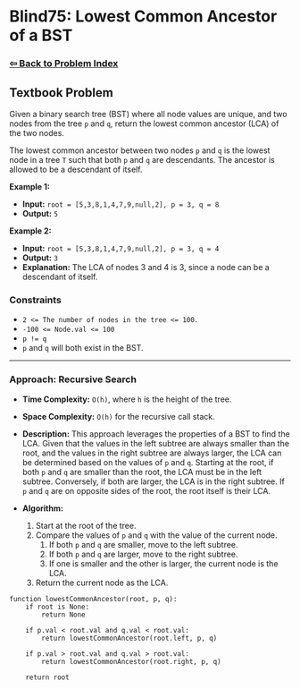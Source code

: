 # Blind75: Lowest Common Ancestor of a BST

### [⇦ Back to Problem Index](../../index.md)

## Textbook Problem

Given a binary search tree (BST) where all node values are unique, and two nodes from the tree `p` and `q`, return the lowest common ancestor (LCA) of the two nodes.

The lowest common ancestor between two nodes `p` and `q` is the lowest node in a tree `T` such that both `p` and `q` are descendants. The ancestor is allowed to be a descendant of itself.

**Example 1:**

-   **Input:** `root = [5,3,8,1,4,7,9,null,2], p = 3, q = 8`
-   **Output:** `5`

**Example 2:**

-   **Input:** `root = [5,3,8,1,4,7,9,null,2], p = 3, q = 4`
-   **Output:** `3`
-   **Explanation:** The LCA of nodes 3 and 4 is 3, since a node can be a descendant of itself.

### Constraints

-   `2 <= The number of nodes in the tree <= 100.`
-   `-100 <= Node.val <= 100`
-   `p != q`
-   `p` and `q` will both exist in the BST.

---

### Approach: Recursive Search

-   **Time Complexity:** `O(h)`, where `h` is the height of the tree.
-   **Space Complexity:** `O(h)` for the recursive call stack.
-   **Description:** This approach leverages the properties of a BST to find the LCA. Given that the values in the left subtree are always smaller than the root, and the values in the right subtree are always larger, the LCA can be determined based on the values of `p` and `q`. Starting at the root, if both `p` and `q` are smaller than the root, the LCA must be in the left subtree. Conversely, if both are larger, the LCA is in the right subtree. If `p` and `q` are on opposite sides of the root, the root itself is their LCA.
-   **Algorithm:**

    1. Start at the root of the tree.
    2. Compare the values of `p` and `q` with the value of the current node.
        1. If both `p` and `q` are smaller, move to the left subtree.
        2. If both `p` and `q` are larger, move to the right subtree.
        3. If one is smaller and the other is larger, the current node is the LCA.
    3. Return the current node as the LCA.

```pseudo
function lowestCommonAncestor(root, p, q):
	if root is None:
		return None

	if p.val < root.val and q.val < root.val:
		return lowestCommonAncestor(root.left, p, q)

	if p.val > root.val and q.val > root.val:
		return lowestCommonAncestor(root.right, p, q)

	return root
```
